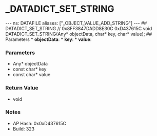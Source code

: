 # _DATADICT_SET_STRING

--- ns: DATAFILE aliases: ["_OBJECT_VALUE_ADD_STRING"] --- ## DATADICT_SET_STRING  // 0x8FF3847DADD8E30C 0xD437615C void DATADICT_SET_STRING(Any* objectData, char* key, char* value);   ## Parameters * **objectData**: * **key**: * **value**:

### Parameters
* Any* objectData
* const char* key
* const char* value

### Return Value
* void

### Notes
* AP Hash: 0x0xD437615C
* Build: 323

